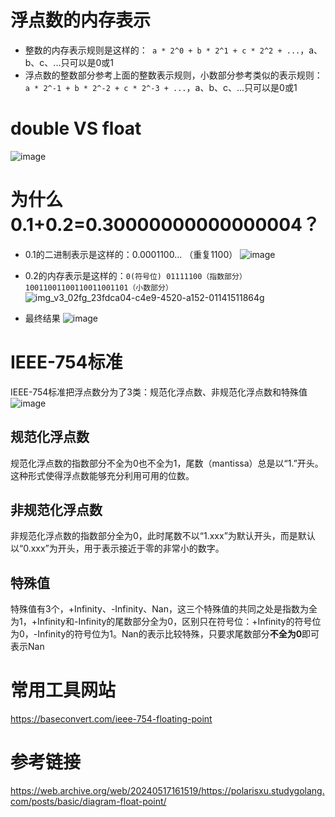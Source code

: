 # 浮点数的内存表示

- 整数的内存表示规则是这样的：` a * 2^0 + b * 2^1 + c * 2^2 + ...`，a、b、c、...只可以是0或1
- 浮点数的整数部分参考上面的整数表示规则，小数部分参考类似的表示规则：` a * 2^-1 + b * 2^-2 + c * 2^-3 + ...`，a、b、c、...只可以是0或1

# double VS float
![image](https://github.com/user-attachments/assets/3806127f-fa4e-4ddf-88ae-a538084bea3e)


# 为什么0.1+0.2=0.30000000000000004？
- 0.1的二进制表示是这样的：0.0001100… （重复1100）
![image](https://github.com/user-attachments/assets/fa29b298-97d2-49c4-b212-2662ebf6cca9)

- 0.2的内存表示是这样的：`0(符号位) 01111100（指数部分） 10011001100110011001101（小数部分）`
![img_v3_02fg_23fdca04-c4e9-4520-a152-01141511864g](https://github.com/user-attachments/assets/97f0f942-b4d6-45a2-8dd9-f3ec98efd2f0)

- 最终结果
![image](https://github.com/user-attachments/assets/10b80600-c410-41de-8a8f-da2b2ee1480a)


# IEEE-754标准
IEEE-754标准把浮点数分为了3类：规范化浮点数、非规范化浮点数和特殊值
![image](https://github.com/user-attachments/assets/92160f60-6fdc-449d-b611-62181ed83ac7)

## 规范化浮点数
规范化浮点数的指数部分不全为0也不全为1，尾数（mantissa）总是以“1.”开头。这种形式使得浮点数能够充分利用可用的位数。

## 非规范化浮点数
非规范化浮点数的指数部分全为0，此时尾数不以“1.xxx”为默认开头，而是默认以“0.xxx”为开头，用于表示接近于零的非常小的数字。

## 特殊值
特殊值有3个，+Infinity、-Infinity、Nan，这三个特殊值的共同之处是指数为全为1，+Infinity和-Infinity的尾数部分全为0，区别只在符号位：+Infinity的符号位为0，-Infinity的符号位为1。Nan的表示比较特殊，只要求尾数部分**不全为0**即可表示Nan

# 常用工具网站
https://baseconvert.com/ieee-754-floating-point

# 参考链接
https://web.archive.org/web/20240517161519/https://polarisxu.studygolang.com/posts/basic/diagram-float-point/
